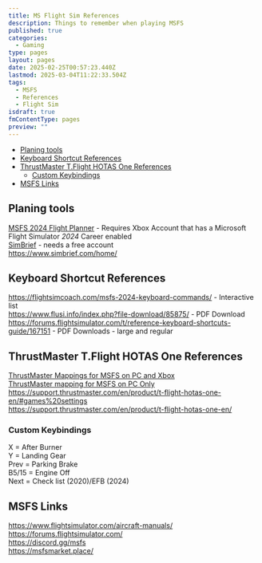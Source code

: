 ```yaml
---
title: MS Flight Sim References
description: Things to remember when playing MSFS
published: true
categories:
  - Gaming
type: pages
layout: pages
date: 2025-02-25T00:57:23.440Z
lastmod: 2025-03-04T11:22:33.504Z
tags:
  - MSFS
  - References
  - Flight Sim
isdraft: true
fmContentType: pages
preview: ""
---
```


<!--- cSpell:disable --->
* [Planing tools](#planing-tools)
* [Keyboard Shortcut References](#keyboard-shortcut-references)
* [ThrustMaster T.Flight HOTAS One References](#thrustmaster-tflight-hotas-one-references)
  * [Custom Keybindings](#custom-keybindings)
* [MSFS Links](#msfs-links)
<!--- cSpell:enable --->
<!--- cSpell:ignore MSFS HOTAS --->

## Planing tools

[MSFS 2024 Flight Planner](https://planner.flightsimulator.com/) - Requires Xbox Account that has a Microsoft Flight Simulator *2024* Career enabled\
[SimBrief](https://dispatch.simbrief.com/home) - needs a free account\
<https://www.simbrief.com/home/>

## Keyboard Shortcut References

<https://flightsimcoach.com/msfs-2024-keyboard-commands/> - Interactive list\
<https://www.flusi.info/index.php?file-download/85875/> - PDF Download\
<https://forums.flightsimulator.com/t/reference-keyboard-shortcuts-guide/167151> - PDF Downloads - large and regular

## ThrustMaster T.Flight HOTAS One References

[ThrustMaster Mappings for MSFS on PC and Xbox](https://ts.thrustmaster.com/download/pictures/Mappings/Mapping-TFlightHotasOne_MFS_2.png)\
[ThrustMaster mapping for MSFS on PC Only](https://ts.thrustmaster.com/download/pictures/Mappings/Mapping-TFlightHotasOne-MFS.png)\
<https://support.thrustmaster.com/en/product/t-flight-hotas-one-en/#games%20settings>\
<https://support.thrustmaster.com/en/product/t-flight-hotas-one-en/>

### Custom Keybindings

X = After Burner\
Y = Landing Gear\
Prev = Parking Brake\
B5/15 = Engine Off\
Next = Check list (2020)/EFB (2024)

## MSFS Links

<https://www.flightsimulator.com/aircraft-manuals/>\
<https://forums.flightsimulator.com/>\
<https://discord.gg/msfs>\
<https://msfsmarket.place/>
